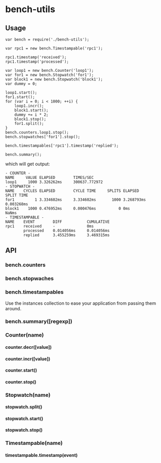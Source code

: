 # bench-utils

## Usage
```
var bench = require('./bench-utils');

var rpc1 = new bench.Timestampable('rpc1');

rpc1.timestamp('received');
rpc1.timestamp('processed');

var loop1 = new bench.Counter('loop1');
var for1 = new bench.Stopwatch('for1');
var block1 = new bench.Stopwatch('block1');
var dummy = 0;

loop1.start();
for1.start();
for (var i = 0; i < 1000; ++i) {
    loop1.incr();
    block1.start();
    dummy += i * 2;
    block1.stop();
    for1.split();
}
bench.counters.loop1.stop();
bench.stopwatches['for1'].stop();

bench.timestampables['rpc1'].timestamp('replied');

bench.summary();
```
which will get output:
```
- COUNTER -
NAME     VALUE ELAPSED        TIMES/SEC      
loop1     1000 3.326262ms     300637.772972  
- STOPWATCH -
NAME    CYCLES ELAPSED        CYCLE TIME     SPLITS ELAPSED        SPLIT TIME   
for1         1 3.334602ms     3.334602ms       1000 3.268793ms     0.003268ms   
block1    1000 0.476952ms     0.000476ms          0 0ms            NaNms        
- TIMESTAMPABLE -
NAME    EVENT        DIFF           CUMULATIVE     
rpc1    received     -              0ms            
        processed    0.014056ms     0.014056ms     
        replied      3.455259ms     3.469315ms     
```

## API
### bench.counters
### bench.stopwaches
### bench.timestampables
Use the instances collection to ease your application from passing them around.
### bench.summary([regexp])
### Counter(name)
#### counter.decr([value])
#### counter.incr([value])
#### counter.start()
#### counter.stop()
### Stopwatch(name)
#### stopwatch.split()
#### stopwatch.start()
#### stopwatch.stop()
### Timestampable(name)
#### timestampable.timestamp(event)
